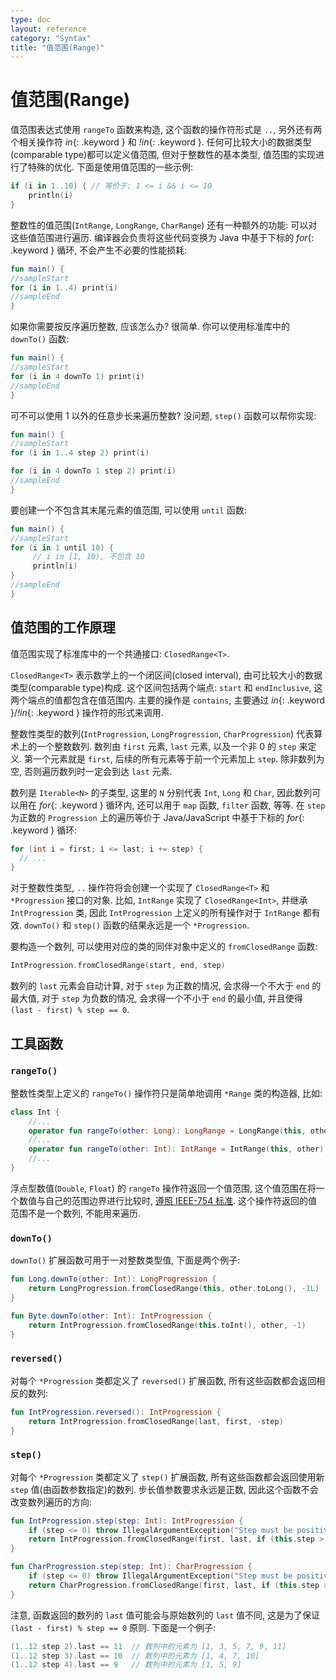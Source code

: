 ```yaml
---
type: doc
layout: reference
category: "Syntax"
title: "值范围(Range)"
---
```


# 值范围(Range)

值范围表达式使用 `rangeTo` 函数来构造, 这个函数的操作符形式是 `..`, 另外还有两个相关操作符 *in*{: .keyword } 和 *!in*{: .keyword }.
任何可比较大小的数据类型(comparable type)都可以定义值范围, 但对于整数性的基本类型, 值范围的实现进行了特殊的优化. 下面是使用值范围的一些示例:

<div class="sample" markdown="1" theme="idea" data-highlight-only>

```kotlin
if (i in 1..10) { // 等价于: 1 <= i && i <= 10
    println(i)
}
```

</div>

整数性的值范围(`IntRange`, `LongRange`, `CharRange`) 还有一种额外的功能: 可以对这些值范围进行遍历.
编译器会负责将这些代码变换为 Java 中基于下标的 *for*{: .keyword } 循环, 不会产生不必要的性能损耗:

<div class="sample" markdown="1" theme="idea">

```kotlin
fun main() {
//sampleStart
for (i in 1..4) print(i)
//sampleEnd
}
```

</div>

如果你需要按反序遍历整数, 应该怎么办? 很简单. 你可以使用标准库中的 `downTo()` 函数:

<div class="sample" markdown="1" theme="idea">

```kotlin
fun main() {
//sampleStart
for (i in 4 downTo 1) print(i)
//sampleEnd
}
```

</div>

可不可以使用 1 以外的任意步长来遍历整数? 没问题, `step()` 函数可以帮你实现:

<div class="sample" markdown="1" theme="idea">

```kotlin
fun main() {
//sampleStart
for (i in 1..4 step 2) print(i)

for (i in 4 downTo 1 step 2) print(i)
//sampleEnd
}
```

</div>

要创建一个不包含其末尾元素的值范围, 可以使用 `until` 函数:

<div class="sample" markdown="1" theme="idea">

```kotlin
fun main() {
//sampleStart
for (i in 1 until 10) {
     // i in [1, 10), 不包含 10
     println(i)
}
//sampleEnd
}
```

</div>

## 值范围的工作原理

值范围实现了标准库中的一个共通接口: `ClosedRange<T>`.

`ClosedRange<T>` 表示数学上的一个闭区间(closed interval), 由可比较大小的数据类型(comparable type)构成.
这个区间包括两个端点: `start` 和 `endInclusive`, 这两个端点的值都包含在值范围内.
主要的操作是 `contains`, 主要通过 *in*{: .keyword }/*!in*{: .keyword } 操作符的形式来调用.

整数性类型的数列(`IntProgression`, `LongProgression`, `CharProgression`) 代表算术上的一个整数数列.
数列由 `first` 元素, `last` 元素, 以及一个非 0 的 `step` 来定义.
第一个元素就是 `first`, 后续的所有元素等于前一个元素加上 `step`. 除非数列为空, 否则遍历数列时一定会到达 `last` 元素.

数列是 `Iterable<N>` 的子类型, 这里的 `N` 分别代表 `Int`, `Long` 和 `Char`, 因此数列可以用在 *for*{: .keyword } 循环内, 还可以用于 `map` 函数, `filter` 函数, 等等.
在 `step` 为正数的 `Progression` 上的遍历等价于 Java/JavaScript 中基于下标的 *for*{: .keyword } 循环:

<div class="sample" markdown="1" theme="idea" data-highlight-only>

```java
for (int i = first; i <= last; i += step) {
  // ...
}
```

</div>

对于整数性类型, `..` 操作符将会创建一个实现了 `ClosedRange<T>` 和 `*Progression` 接口的对象.
比如, `IntRange` 实现了 `ClosedRange<Int>`, 并继承 `IntProgression` 类, 因此 `IntProgression` 上定义的所有操作对于 `IntRange` 都有效.
`downTo()` 和 `step()` 函数的结果永远是一个 `*Progression`.

要构造一个数列, 可以使用对应的类的同伴对象中定义的 `fromClosedRange` 函数:

<div class="sample" markdown="1" theme="idea" data-highlight-only>

```kotlin
IntProgression.fromClosedRange(start, end, step)
```

</div>

数列的 `last` 元素会自动计算, 对于 `step` 为正数的情况, 会求得一个不大于 `end` 的最大值, 对于 `step` 为负数的情况, 会求得一个不小于 `end` 的最小值, 并且使得 `(last - first) % step == 0`.



## 工具函数

### `rangeTo()`

整数性类型上定义的 `rangeTo()` 操作符只是简单地调用 `*Range` 类的构造器, 比如:

<div class="sample" markdown="1" theme="idea" data-highlight-only>

```kotlin
class Int {
    //...
    operator fun rangeTo(other: Long): LongRange = LongRange(this, other)
    //...
    operator fun rangeTo(other: Int): IntRange = IntRange(this, other)
    //...
}
```

</div>

浮点型数值(`Double`, `Float`) 的 `rangeTo` 操作符返回一个值范围, 这个值范围在将一个数值与自己的范围边界进行比较时, [遵照 IEEE-754 标准](basic-types.html#floating-point-numbers-comparison).
这个操作符返回的值范围不是一个数列, 不能用来遍历.

### `downTo()`

`downTo()` 扩展函数可用于一对整数类型值, 下面是两个例子:

<div class="sample" markdown="1" theme="idea" data-highlight-only>

```kotlin
fun Long.downTo(other: Int): LongProgression {
    return LongProgression.fromClosedRange(this, other.toLong(), -1L)
}

fun Byte.downTo(other: Int): IntProgression {
    return IntProgression.fromClosedRange(this.toInt(), other, -1)
}
```

</div>

### `reversed()`

对每个 `*Progression` 类都定义了 `reversed()` 扩展函数, 所有这些函数都会返回相反的数列:

<div class="sample" markdown="1" theme="idea" data-highlight-only>

```kotlin
fun IntProgression.reversed(): IntProgression {
    return IntProgression.fromClosedRange(last, first, -step)
}
```

</div>

### `step()`

对每个 `*Progression`  类都定义了 `step()` 扩展函数, 所有这些函数都会返回使用新 `step` 值(由函数参数指定)的数列.
步长值参数要求永远是正数, 因此这个函数不会改变数列遍历的方向:

<div class="sample" markdown="1" theme="idea" data-highlight-only>

```kotlin
fun IntProgression.step(step: Int): IntProgression {
    if (step <= 0) throw IllegalArgumentException("Step must be positive, was: $step")
    return IntProgression.fromClosedRange(first, last, if (this.step > 0) step else -step)
}

fun CharProgression.step(step: Int): CharProgression {
    if (step <= 0) throw IllegalArgumentException("Step must be positive, was: $step")
    return CharProgression.fromClosedRange(first, last, if (this.step > 0) step else -step)
}
```

</div>

注意, 函数返回的数列的 `last` 值可能会与原始数列的 `last` 值不同, 这是为了保证 `(last - first) % step == 0` 原则. 下面是一个例子:

<div class="sample" markdown="1" theme="idea" data-highlight-only>

```kotlin
(1..12 step 2).last == 11  // 数列中的元素为 [1, 3, 5, 7, 9, 11]
(1..12 step 3).last == 10  // 数列中的元素为 [1, 4, 7, 10]
(1..12 step 4).last == 9   // 数列中的元素为 [1, 5, 9]
```

</div>
